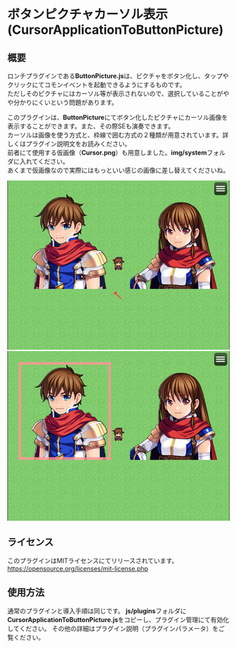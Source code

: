 # ボタンピクチャカーソル表示(CursorApplicationToButtonPicture)

## 概要
ロンチプラグインである**ButtonPicture.js**は、ピクチャをボタン化し、タップやクリックにてコモンイベントを起動できるようにするものです。  
ただしそのピクチャにはカーソル等が表示されないので、選択していることがやや分かりにくいという問題があります。

このプラグインは、**ButtonPicture**にてボタン化したピクチャにカーソル画像を表示することができます。また、その際SEも演奏できます。  
カーソルは画像を使う方式と、枠線で囲む方式の２種類が用意されています。詳しくはプラグイン説明文をお読みください。  
前者にて使用する仮画像（**Cursor.png**）も用意しました。**img/system**フォルダに入れてください。  
あくまで仮画像なので実際にはもっといい感じの画像に差し替えてくださいね。

![Cursor-Arrow](https://github.com/nz-prism/RPG-Maker-MZ/blob/master/ReadmeImages/CursorApplicationToButtonPicture1.png)  
![Cursor-Frame](https://github.com/nz-prism/RPG-Maker-MZ/blob/master/ReadmeImages/CursorApplicationToButtonPicture2.png)

## ライセンス
このプラグインはMITライセンスにてリリースされています。  
https://opensource.org/licenses/mit-license.php

## 使用方法
通常のプラグインと導入手順は同じです。
**js/plugins**フォルダに**CursorApplicationToButtonPicture.js**をコピーし、プラグイン管理にて有効化してください。
その他の詳細はプラグイン説明（プラグインパラメータ）をご覧ください。